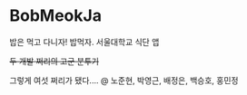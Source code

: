 # BobMeokJa
밥은 먹고 다니자! 밥먹자.
서울대학교 식단 앱

~~두 개발 쩌리의 고군 분투기~~

그렇게 여섯 쩌리가 됐다....
@ 노준현, 박영근, 배정은, 백승호, 홍민정 
